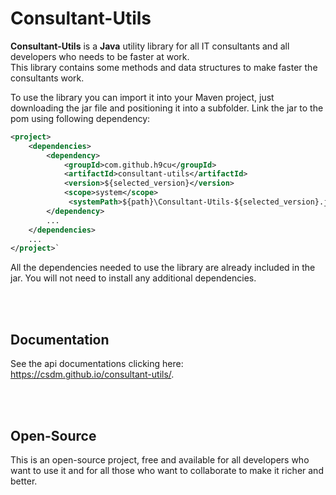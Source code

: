# Consultant-Utils
**Consultant-Utils** is a **Java** utility library for all IT consultants and all developers who needs to be faster at work.  
This library contains some methods and data structures to make faster the consultants work.

To use the library you can import it into your Maven project, just downloading the jar file and positioning it into a subfolder. Link the jar to the pom using following dependency:
```xml
<project>  
	<dependencies>
		<dependency>
			<groupId>com.github.h9cu</groupId>
			<artifactId>consultant-utils</artifactId>
			<version>${selected_version}</version>
			<scope>system</scope>
			 <systemPath>${path}\Consultant-Utils-${selected_version}.jar</systemPath>
		</dependency>
		...
	</dependencies>
	...
</project>`
```

All the dependencies needed to use the library are already included in the jar. You will not need to install any additional dependencies.

</br> </br>
## Documentation 
See the api documentations clicking here: https://csdm.github.io/consultant-utils/.

</br> </br>
## Open-Source
This is an open-source project, free and available for all developers who want to use it and for all those who want to collaborate to make it richer and better.